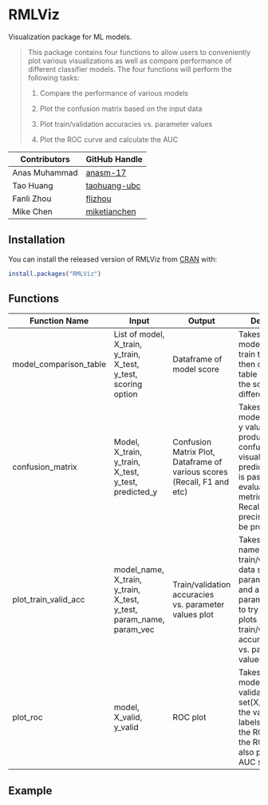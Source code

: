 
<!-- README.md is generated from README.Rmd. Please edit that file -->

# RMLViz

<!-- badges: start -->

<!-- badges: end -->

Visualization package for ML models.

> This package contains four functions to allow users to conveniently
> plot various visualizations as well as compare performance of
> different classifier models. The four functions will perform the
> following tasks:
> 
> 1.  Compare the performance of various models
> 
> 2.  Plot the confusion matrix based on the input data
> 
> 3.  Plot train/validation accuracies vs. parameter values
> 
> 4.  Plot the ROC curve and calculate the AUC

| Contributors  | GitHub Handle                                   |
| ------------- | ----------------------------------------------- |
| Anas Muhammad | [anasm-17](https://github.com/anasm-17)         |
| Tao Huang     | [taohuang-ubc](https://github.com/taohuang-ubc) |
| Fanli Zhou    | [flizhou](https://github.com/flizhou)           |
| Mike Chen     | [miketianchen](https://github.com/miketianchen) |

## Installation

You can install the released version of RMLViz from
[CRAN](https://CRAN.R-project.org) with:

``` r
install.packages("RMLViz")
```

## Functions

| Function Name            | Input                                                                      | Output                                                                  | Description                                                                                                                                                                                                  |
| ------------------------ | -------------------------------------------------------------------------- | ----------------------------------------------------------------------- | ------------------------------------------------------------------------------------------------------------------------------------------------------------------------------------------------------------ |
| model\_comparison\_table | List of model, X\_train, y\_train, X\_test, y\_test, scoring option        | Dataframe of model score                                                | Takes in a list of models and the train test data then outputs a table comparing the scores for different models.                                                                                            |
| confusion\_matrix        | Model, X\_train, y\_train, X\_test, y\_test, predicted\_y                  | Confusion Matrix Plot, Dataframe of various scores (Recall, F1 and etc) | Takes in a trained model with X and y values to produce a confusion matrix visual. If predicted\_y array is passed in, other evaluation scoring metrics such as Recall, and precision will also be produced. |
| plot\_train\_valid\_acc  | model\_name, X\_train, y\_train, X\_test, y\_test, param\_name, param\_vec | Train/validation accuracies vs. parameter values plot                   | Takes in a model name, train/validation data sets, a parameter name and a vector of parameter values to try and then plots train/validation accuracies vs. parameter values.                                 |
| plot\_roc                | model, X\_valid, y\_valid                                                  | ROC plot                                                                | Takes in a fitted model, the validation set(X\_valid) and the validation set labels(y\_valid),plot the ROC curve, the ROC curve also produces AUC score                                                      |

## Example
